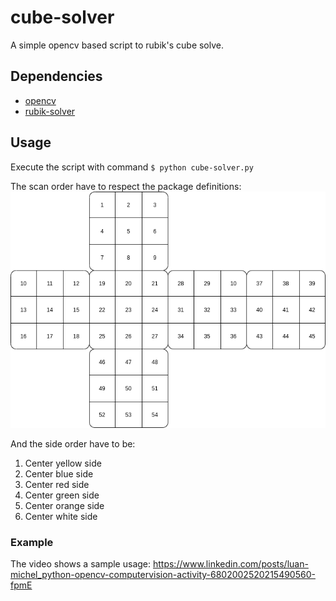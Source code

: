 # cube-solver
A simple opencv based script to rubik's cube solve.

## Dependencies
- [opencv](https://pypi.org/project/opencv-python/ "opencv")
- [rubik-solver](https://pypi.org/project/rubik-solver/ "rubik-solver")

## Usage
Execute the script with command
`$ python cube-solver.py `

The scan order have to respect the package definitions:
![Scan Order](https://github.com/Luan-Michel/cube-solver/blob/main/images/cobe-order.png?raw=true "Scan Order")

And the side order have to be:
1. Center yellow side
2. Center blue side
3. Center red side
4. Center green side
5. Center orange side
6. Center white side

### Example
The video shows a sample usage:
https://www.linkedin.com/posts/luan-michel_python-opencv-computervision-activity-6802002520215490560-fpmE
